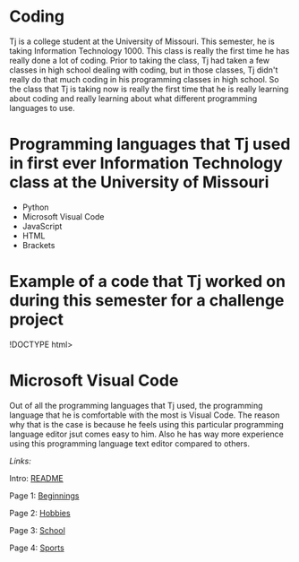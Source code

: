 # Coding

Tj is a college student at the University of Missouri. This semester, he is taking Information Technology 1000. This class is really the first time he has really done a lot of coding. Prior to taking the class, Tj had taken a few classes in high school dealing with coding, but in those classes, Tj didn't really do that much coding in his programming classes in high school. So the class that Tj is taking now is really the first time that he is really learning about coding and really learning about what different programming languages to use.
# Programming languages that Tj used in first ever Information Technology class at the University of Missouri
* Python
* Microsoft Visual Code
* JavaScript
* HTML
* Brackets

# Example of a code that Tj worked on during this semester for a challenge project
!DOCTYPE html>
<html>
<head>
<meta charset="UTF-8">
<title>Fizz Buzz</title>
<script>

function fizzbuzz() {
  var d = "";
  var displayHTML = "";

  for (i = 1; i < 101; i++) {
    if (i % 3 === 0 && i % 5 === 0) {
      d = "FizzBuzz";
    } else if (i % 5 === 0) {
      d = "Buzz";
    } else if (i % 3 === 0) {
      d = "Fizz";
    } else {
      d = "";
    }

    displayHTML += "<p>" + i + ":" + d + "</p>";
  }
  display.insertAdjacentHTML('afterend', displayHTML); 
}



</script>

</head>

<body onload="fizzbuzz()">
<div id="display">

</div>
</body>

</html>

 # Microsoft Visual Code
  
 Out of all the programming languages that Tj used, the programming language that he is comfortable with the most is Visual Code. The reason why that is the case is because he feels using this particular programming language editor jsut comes easy to him. Also he has way more experience using this programming language text editor compared to others.
  
  _Links:_
  
Intro: [README](README.md)
  
Page 1: [Beginnings](Beginnings.md)

Page 2: [Hobbies](Hobbies.md)

Page 3: [School](school.md) 

Page 4: [Sports](Sports.md)



